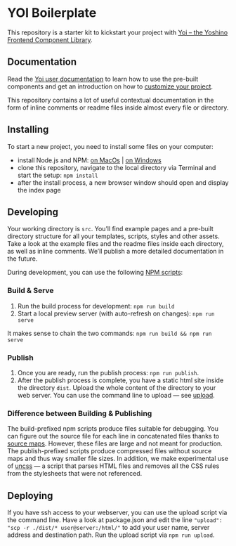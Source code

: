 # YOI Boilerplate

This repository is a starter kit to kickstart your project with [Yoi – the Yoshino Frontend Component Library](https://github.com/yoshino-digital/yoi).

## Documentation

Read the [Yoi user documentation](https://yoshino-digital.github.io/yoi/start/) to learn how to use the pre-built components and get an introduction on how to [customize your project](https://yoshino-digital.github.io/yoi/start/customizing.html).

This repository contains a lot of useful contextual documentation in the form of inline comments or readme files inside almost every file or directory.

## Installing

To start a new project, you need to install some files on your computer:

- install Node.js and NPM: [on MacOs](https://treehouse.github.io/installation-guides/mac/node-mac.html) | [on Windows](https://treehouse.github.io/installation-guides/windows/node-windows.html)
- clone this repository, navigate to the local directory via Terminal and start the setup: `npm install`
- after the install process, a new browser window should open and display the index page

## Developing

Your working directory is `src`. You’ll find example pages and a pre-built directory structure for all your templates, scripts, styles and other assets. Take a look at the example files and the readme files inside each directory, as well as inline comments. We’ll publish a more detailed documentation in the future.

During development, you can use the following [NPM scripts](https://docs.npmjs.com/misc/scripts):

### Build & Serve

1. Run the build process for development: `npm run build`
2. Start a local preview server (with auto-refresh on changes): `npm run serve`

It makes sense to chain the two commands: `npm run build && npm run serve`

### Publish

1. Once you are ready, run the publish process: `npm run publish`.
2. After the publish process is complete, you have a static html site inside the directory `dist`. Upload the whole content of the directory to your web server. You can use the command line to upload &mdash; see [upload](#upload).

### Difference between Building & Publishing

The build-prefixed npm scripts produce files suitable for debugging. You can figure out the source file for each line in concatenated files thanks to [source maps](http://blog.teamtreehouse.com/introduction-source-maps). However, these files are large and not meant for production.
The publish-prefixed scripts produce compressed files without source maps and thus way smaller file sizes. In addition, we make experimental use of [uncss](https://github.com/giakki/uncss) &mdash; a script that parses HTML files and removes all the CSS rules from the stylesheets that were not referenced.

## Deploying

If you have ssh access to your webserver, you can use the upload script via the command line. Have a look at package.json and edit the line `"upload": "scp -r ./dist/* user@server:/html/"` to add your user name, server address and destination path. Run the upload script via `npm run upload`.